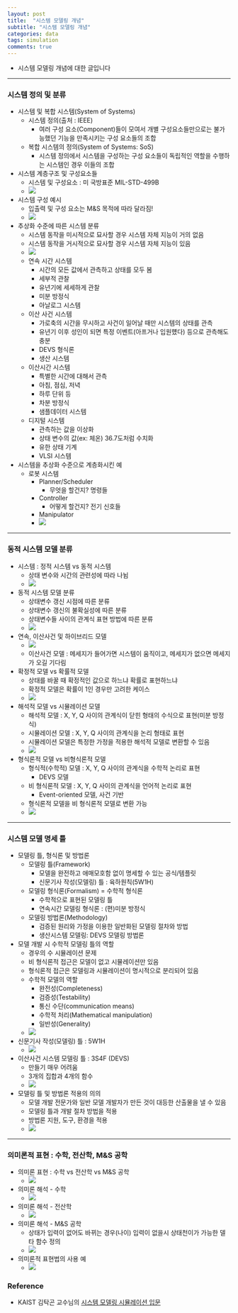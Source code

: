 ```yaml
---
layout: post
title:  "시스템 모델링 개념"
subtitle: "시스템 모델링 개념"
categories: data
tags: simulation
comments: true
---
```



- 시스템 모델링 개념에 대한 글입니다


---

### 시스템 정의 및 분류
- 시스템 및 복합 시스템(System of Systems)
	- 시스템 정의(출처 : IEEE)
		- 여러 구성 요소(Component)들이 모여서 개별 구성요소들만으로는 불가능했던 기능을 만족시키는 구성 요소들의 조합
	- 복합 시스템의 정의(System of Systems: SoS)
		- 시스템 정의에서 시스템을 구성하는 구성 요소들이 독립적인 역할을 수행하는 시스템인 경우 이들의 조합
- 시스템 계층구조 및 구성요소들
	- 시스템 및 구성요소 : 미 국방표준 MIL-STD-499B
	- <img src="https://www.dropbox.com/s/jbgoe742a4qwtny/%EC%8A%A4%ED%81%AC%EB%A6%B0%EC%83%B7%202019-06-02%2022.11.44.png?raw=1">
- 시스템 구성 예시
	- 입출력 및 구성 요소는 M&S 목적에 따라 달라짐!
	- <img src="https://www.dropbox.com/s/z9clzfnmtkovagp/%EC%8A%A4%ED%81%AC%EB%A6%B0%EC%83%B7%202019-06-02%2022.13.12.png?raw=1">
- 추상화 수준에 따른 시스템 분류
	- 시스템 동작을 미시적으로 묘사할 경우 시스템 자체 지능이 거의 없음
	- 시스템 동작을 거시적으로 묘사할 경우 시스템 자체 지능이 있음 
	- <img src="https://www.dropbox.com/s/7saoc9740qazqvq/%EC%8A%A4%ED%81%AC%EB%A6%B0%EC%83%B7%202019-06-02%2022.18.44.png?raw=1">
	- 연속 시간 시스템
		- 시간의 모든 값에서 관측하고 상태를 모두 봄
		- 세부적 관찰
		- 유년기에 세세하게 관찰
		- 미분 방정식
		- 아날로그 시스템
	- 이산 사건 시스템
		- 가로축의 시간을 무시하고 사건이 일어날 때만 시스템의 상태를 관측
		- 유년기 이후 성인이 되면 특정 이벤트(아프거나 입원헀다) 등으로 관측해도 충분
		- DEVS 형식론
		- 생산 시스템
	- 이산시간 시스템
		- 특별한 시간에 대해서 관측
		- 아침, 점심, 저녁
		- 하루 단위 등
		- 차분 방정식
		- 샘플데이터 시스템
	- 디지털 시스템
		- 관측하는 값을 이상화
		- 상태 변수의 값(ex: 체온) 36.7도처럼 수치화
		- 유한 상태 기계
		- VLSI 시스템
- 시스템을 추상화 수준으로 계층화시킨 예
	- 로봇 시스템
		- Planner/Scheduler
			- 무엇을 할건지? 명령들 
		- Controller
			- 어떻게 할건지? 전기 신호들 
		- Manipulator  
		- <img src="https://www.dropbox.com/s/gzxzi6cyfso3zme/%EC%8A%A4%ED%81%AC%EB%A6%B0%EC%83%B7%202019-06-02%2022.28.18.png?raw=1">


---

### 동적 시스템 모델 분류
- 시스템 : 정적 시스템 vs 동적 시스템
	- 상태 변수와 시간의 관련성에 따라 나뉨
	- <img src="https://www.dropbox.com/s/fih6baar2tbug17/%EC%8A%A4%ED%81%AC%EB%A6%B0%EC%83%B7%202019-06-02%2022.53.35.png?raw=1">
- 동적 시스템 모델 분류
	- 상태변수 갱신 시점에 따른 분류
	- 상태변수 갱신의 불확실성에 따른 분류
	- 상태변수들 사이의 관계식 표현 방법에 따른 분류
	- <img src="https://www.dropbox.com/s/4858x8gn89sr8pf/%EC%8A%A4%ED%81%AC%EB%A6%B0%EC%83%B7%202019-06-02%2022.56.57.png?raw=1">
- 연속, 이산사건 및 하이브리드 모델
	- <img src="https://www.dropbox.com/s/x9quw20h127dxze/%EC%8A%A4%ED%81%AC%EB%A6%B0%EC%83%B7%202019-06-02%2023.00.55.png?raw=1">
	- 이산사건 모델 : 메세지가 들어가면 시스템이 움직이고, 메세지가 없으면 메세지가 오길 기다림
- 확정적 모델 vs 확률적 모델
	- 상태를 바꿀 때 확정적인 값으로 하느냐 확률로 표현하느냐
	- 확정적 모델은 확률이 1인 경우만 고려한 케이스
	- <img src="https://www.dropbox.com/s/nzx5thphlnzz893/%EC%8A%A4%ED%81%AC%EB%A6%B0%EC%83%B7%202019-06-02%2023.06.47.png?raw=1">
- 해석적 모델 vs 시뮬레이션 모델
	- 해석적 모델 : X, Y, Q 사이의 관계식이 닫힌 형태의 수식으로 표현(미분 방정식)
	- 시뮬레이션 모델 : X, Y, Q 사이의 관계식을 논리 형태로 표현
	- 시뮬레이션 모델은 특정한 가정을 적용한 해석적 모델로 변환할 수 있음
	- <img src="https://www.dropbox.com/s/0hhjebc71jjox5t/%EC%8A%A4%ED%81%AC%EB%A6%B0%EC%83%B7%202019-06-02%2023.12.26.png?raw=1">
- 형식론적 모델 vs 비형식론적 모델
	- 형식적(수학적) 모델 : X, Y, Q 사이의 관계식을 수학적 논리로 표현
		- DEVS 모델
	- 비 형식론적 모델 : X, Y, Q 사이의 관계식을 언어적 논리로 표현
		- Event-oriented 모델, 사건 기반
	- 형식론적 모델을 비 형식론적 모델로 변환 가능
	- <img src="https://www.dropbox.com/s/2yxgf8dl2ohvy72/%EC%8A%A4%ED%81%AC%EB%A6%B0%EC%83%B7%202019-06-02%2023.14.27.png?raw=1">

---

### 시스템 모델 명세 틀
- 모델링 틀, 형식론 및 방법론
	- 모델링 틀(Framework)
		- 모델을 완전하고 애매모호함 없이 명세할 수 있는 공식/템플릿
		- 신문기사 작성(모델링) 틀 : 육하원칙(5W1H)
	- 모델링 형식론(Formalism) = 수학적 형식론
		- 수학적으로 표현된 모델링 틀
		- 연속시간 모델링 형식론 : (편)미분 방정식
	- 모델링 방법론(Methodology)
		- 검증된 원리와 가정을 이용한 일반화된 모델링 절차와 방법
		- 생산시스템 모델링: DEVS 모델링 방법론
- 모델 개발 시 수학적 모델링 틀의 역할
	- 경우의 수 시뮬레이션 문제
	- 비 형식론적 접근은 모델이 없고 시뮬레이션만 있음
	- 형식론적 접근은 모델링과 시뮬레이션이 명시적으로 분리되어 있음
	- 수학적 모델의 역할
		- 완전성(Completeness)
		- 검증성(Testability)
		- 통신 수단(communication means)
		- 수학적 처리(Mathematical manipulation)
		- 일반성(Generality)
	- <img src="https://www.dropbox.com/s/tg41ap88ecd4u7w/%EC%8A%A4%ED%81%AC%EB%A6%B0%EC%83%B7%202019-06-02%2023.41.50.png?raw=1">
- 신문기사 작성(모델링) 틀 : 5W1H
	- <img src="https://www.dropbox.com/s/u3s8juxipt5de5f/%EC%8A%A4%ED%81%AC%EB%A6%B0%EC%83%B7%202019-06-02%2023.47.20.png?raw=1">
- 이산사건 시스템 모델링 틀 : 3S4F (DEVS)
	- 만들기 매우 어려움
	- 3개의 집합과 4개의 함수
	- <img src="https://www.dropbox.com/s/4xur5qm9rntmutg/%EC%8A%A4%ED%81%AC%EB%A6%B0%EC%83%B7%202019-06-02%2023.51.57.png?raw=1">
- 모델링 틀 및 방법론 적용의 의의
	- 모델 개발 전문가와 일반 모델 개발자가 만든 것이 대등한 산출물을 낼 수 있음
	- 모델링 틀과 개발 절차 방법을 적용
	- 방법론 지원, 도구, 환경을 적용
	- <img src="https://www.dropbox.com/s/iyx148qt78l7z7n/%EC%8A%A4%ED%81%AC%EB%A6%B0%EC%83%B7%202019-06-02%2023.53.17.png?raw=1">    

---

### 의미론적 표현 : 수학, 전산학, M&S 공학
- 의미론 표현 : 수학 vs 전산학 vs M&S 공학
	- <img src="https://www.dropbox.com/s/ys7bv8yv90nbrjl/%EC%8A%A4%ED%81%AC%EB%A6%B0%EC%83%B7%202019-06-02%2023.57.19.png?raw=1">
- 의미론 해석 - 수학
	- <img src="https://www.dropbox.com/s/m8vxw7spuw9hk1o/%EC%8A%A4%ED%81%AC%EB%A6%B0%EC%83%B7%202019-06-02%2023.58.25.png?raw=1">  
- 의미론 해석 - 전산학
	- <img src="https://www.dropbox.com/s/cuqbn1atj6xtqk0/%EC%8A%A4%ED%81%AC%EB%A6%B0%EC%83%B7%202019-06-02%2023.59.20.png?raw=1">
- 의미론 해석 - M&S 공학
	- 상태가 입력이 없어도 바뀌는 경우(나이) 입력이 없을시 상태천이가 가능한 델타 함수 정의
	- <img src="https://www.dropbox.com/s/r4mipubbdhsfyc0/%EC%8A%A4%ED%81%AC%EB%A6%B0%EC%83%B7%202019-06-03%2000.00.05.png?raw=1">
- 의미론적 표현법의 사용 예
	- <img src="https://www.dropbox.com/s/rta2zy53jrcd6aj/%EC%8A%A4%ED%81%AC%EB%A6%B0%EC%83%B7%202019-06-03%2000.01.18.png?raw=1">    



### Reference
- KAIST 김탁곤 교수님의 [시스템 모델링 시뮬레이션 입문](https://kooc.kaist.ac.kr/isms1)


 